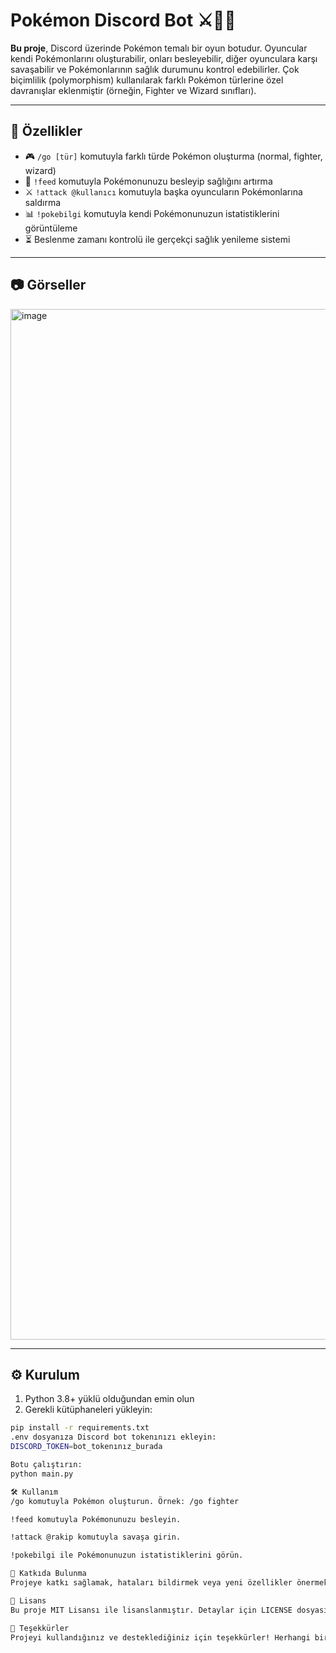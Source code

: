 # Pokémon Discord Bot ⚔️🧙‍♂️

**Bu proje**, Discord üzerinde Pokémon temalı bir oyun botudur. Oyuncular kendi Pokémonlarını oluşturabilir, onları besleyebilir, diğer oyunculara karşı savaşabilir ve Pokémonlarının sağlık durumunu kontrol edebilirler. Çok biçimlilik (polymorphism) kullanılarak farklı Pokémon türlerine özel davranışlar eklenmiştir (örneğin, Fighter ve Wizard sınıfları).

---

## 🚀 Özellikler

- 🎮 `/go [tür]` komutuyla farklı türde Pokémon oluşturma (normal, fighter, wizard)
- 🍖 `!feed` komutuyla Pokémonunuzu besleyip sağlığını artırma
- ⚔️ `!attack @kullanıcı` komutuyla başka oyuncuların Pokémonlarına saldırma
- 📊 `!pokebilgi` komutuyla kendi Pokémonunuzun istatistiklerini görüntüleme
- ⏳ Beslenme zamanı kontrolü ile gerçekçi sağlık yenileme sistemi

---

## 📷 Görseller

<img width="2243" height="1649" alt="image" src="https://github.com/user-attachments/assets/50c8bb11-faa1-435f-b244-9485a8a0503e" />

---

## ⚙️ Kurulum

1. Python 3.8+ yüklü olduğundan emin olun  
2. Gerekli kütüphaneleri yükleyin:  
```bash
pip install -r requirements.txt
.env dosyanıza Discord bot tokenınızı ekleyin:
DISCORD_TOKEN=bot_tokenınız_burada

Botu çalıştırın:
python main.py

🛠️ Kullanım
/go komutuyla Pokémon oluşturun. Örnek: /go fighter

!feed komutuyla Pokémonunuzu besleyin.

!attack @rakip komutuyla savaşa girin.

!pokebilgi ile Pokémonunuzun istatistiklerini görün.

🌟 Katkıda Bulunma
Projeye katkı sağlamak, hataları bildirmek veya yeni özellikler önermek için pull request gönderebilir ya da issue açabilirsiniz. Hep birlikte daha eğlenceli hale getirelim! 💪

📜 Lisans
Bu proje MIT Lisansı ile lisanslanmıştır. Detaylar için LICENSE dosyasına bakabilirsiniz.

🧡 Teşekkürler
Projeyi kullandığınız ve desteklediğiniz için teşekkürler! Herhangi bir sorunuz veya öneriniz için benimle iletişime geçebilirsiniz.

